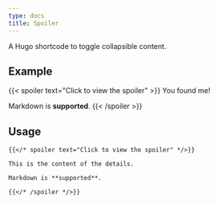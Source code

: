 ```yaml
---
type: docs
title: Spoiler
---
```


A Hugo shortcode to toggle collapsible content.

<!--more-->

## Example

{{< spoiler text="Click to view the spoiler" >}}
You found me!

Markdown is **supported**.
{{< /spoiler >}}

## Usage

````
{{</* spoiler text="Click to view the spoiler" */>}}

This is the content of the details.

Markdown is **supported**.

{{</* /spoiler */>}}
````
